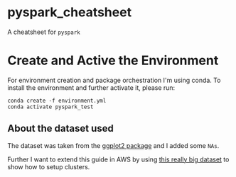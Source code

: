 # pyspark_cheatsheet
A cheatsheet for `pyspark`

# Create and Active the Environment

For environment creation and package orchestration I'm using conda. To install the environment and further activate it, please run:

```
conda create -f environment.yml
conda activate pyspark_test
```



## About the dataset used

The dataset was taken from the [ggplot2 package](https://ggplot2.tidyverse.org/) and I added some `NAs`. 


Further I want to extend this guide in AWS by using [this really big dataset](https://github.com/beanumber/airlines) to show how to setup clusters.


